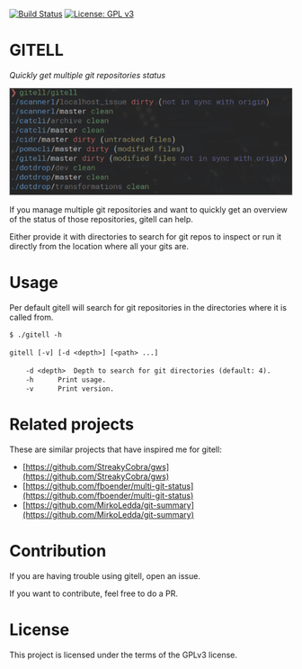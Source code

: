 [![Build Status](https://travis-ci.org/deadc0de6/gitell.svg?branch=master)](https://travis-ci.org/deadc0de6/gitell)
[![License: GPL v3](https://img.shields.io/badge/License-GPL%20v3-blue.svg)](http://www.gnu.org/licenses/gpl-3.0)

# GITELL

*Quickly get multiple git repositories status*

![](screenshots/screenshot2.png "gitell")

If you manage multiple git repositories and want to quickly get
an overview of the status of those repositories, gitell can help.

Either provide it with directories to search for git repos to
inspect or run it directly from the location where all
your gits are.

# Usage

Per default gitell will search for git repositories in the
directories where it is called from.

```
$ ./gitell -h

gitell [-v] [-d <depth>] [<path> ...]

	-d <depth> 	Depth to search for git directories (default: 4).
	-h		Print usage.
	-v		Print version.
```

# Related projects

These are similar projects that have inspired me for gitell:

* [https://github.com/StreakyCobra/gws](https://github.com/StreakyCobra/gws)
* [https://github.com/fboender/multi-git-status](https://github.com/fboender/multi-git-status)
* [https://github.com/MirkoLedda/git-summary](https://github.com/MirkoLedda/git-summary)

# Contribution

If you are having trouble using gitell, open an issue.

If you want to contribute, feel free to do a PR.

# License

This project is licensed under the terms of the GPLv3 license.
